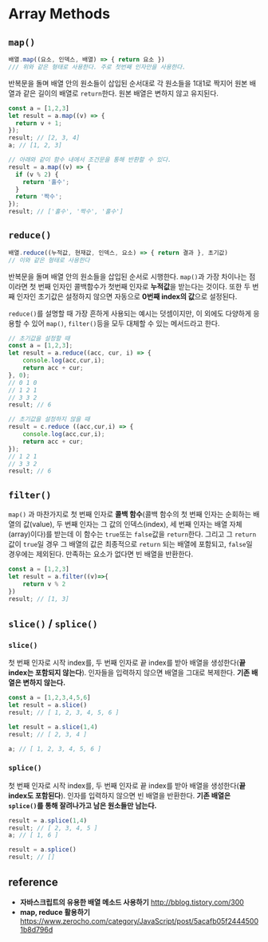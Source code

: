 # Array Methods 
## `map()`

```js
배열.map((요소, 인덱스, 배열) => { return 요소 })
/// 위와 같은 형태로 사용한다. 주로 첫번째 인자만을 사용한다.
```
반복문을 돌며 배열 안의 원소들이 삽입된 순서대로 각 원소들을 1대1로 짝지어 원본 배열과 같은 길이의 배열로 `return`한다. 원본 배열은 변하지 않고 유지된다.
```js
const a = [1,2,3]
let result = a.map((v) => {
  return v + 1;
});
result; // [2, 3, 4]
a; // [1, 2, 3]

// 아래와 같이 함수 내에서 조건문을 통해 반환할 수 있다.
result = a.map((v) => {
  if (v % 2) {
    return '홀수';
  }
  return '짝수';
});
result; // ['홀수', '짝수', '홀수']
```

## `reduce()`
```js
배열.reduce((누적값, 현재값, 인덱스, 요소) => { return 결과 }, 초기값)
// 이와 같은 형태로 사용한다
```
반복문을 돌며 배열 안의 원소들을 삽입된 순서로 시행한다. `map()`과 가장 차이나는 점이라면 첫 번째 인자인 콜백함수가 첫번째 인자로 **누적값**을 받는다는 것이다. 또한 두 번째 인자인 초기값은 설정하지 않으면 자동으로 **0번째 index의 값**으로 설정된다. 

`reduce()`를 설명할 때 가장 흔하게 사용되는 예시는 덧셈이지만, 이 외에도 다양하게 응용할 수 있어 `map()`, `filter()`등을 모두 대체할 수 있는 메서드라고 한다.
```js
// 초기값을 설정할 때
const a = [1,2,3];
let result = a.reduce((acc, cur, i) => {
    console.log(acc,cur,i);
    return acc + cur;
}, 0);
// 0 1 0
// 1 2 1
// 3 3 2
result; // 6

// 초기값을 설정하지 않을 때
result = c.reduce ((acc,cur,i) => {
    console.log(acc,cur,i);
    return acc + cur;
});
// 1 2 1
// 3 3 2
result; // 6
```
## `filter()`
`map()` 과 마찬가지로 첫 번째 인자로 **콜백 함수**(콜백 함수의 첫 번째 인자는 순회하는 배열의 값(value), 두 번째 인자는 그 값의 인덱스(index), 세 번째 인자는 배열 자체(array)이다)를 받는데 이 함수는 `true`또는 `false`값을 `return`한다. 그리고 그 `return` 값이 `true`일 경우 그 배열의 값은 최종적으로 `return` 되는 배열에 포함되고, `false`일 경우에는 제외된다. 만족하는 요소가 없다면 빈 배열을 반환한다.
```js
const a = [1,2,3]
let result = a.filter((v)=>{
    return v % 2
})
result; // [1, 3]
```
## `slice()` / `splice()`
### `slice()`
첫 번째 인자로 시작 index를, 두 번째 인자로 끝 index를 받아 배열을 생성한다(**끝 index는 포함되지 않는다**). 인자들을 입력하지 않으면 배열을 그대로 복제한다. **기존 배열은 변하지 않는다.**
```js
const a = [1,2,3,4,5,6]
let result = a.slice()
result; // [ 1, 2, 3, 4, 5, 6 ]

let result = a.slice(1,4)
result; // [ 2, 3, 4 ]

a; // [ 1, 2, 3, 4, 5, 6 ]
```
### `splice()`
첫 번째 인자로 시작 index를, 두 번째 인자로 끝 index를 받아 배열을 생성한다(**끝 index도 포함된다**). 인자를 입력하지 않으면 빈 배열을 반환한다. **기존 배열은 `splice()`를 통해 잘려나가고 남은 원소들만 남는다.**
```js
result = a.splice(1,4)
result; // [ 2, 3, 4, 5 ]
a; // [ 1, 6 ]

result = a.splice()
result; // []
```
## reference
- **자바스크립트의 유용한 배열 메소드 사용하기** http://bblog.tistory.com/300
- **map, reduce 활용하기** https://www.zerocho.com/category/JavaScript/post/5acafb05f24445001b8d796d